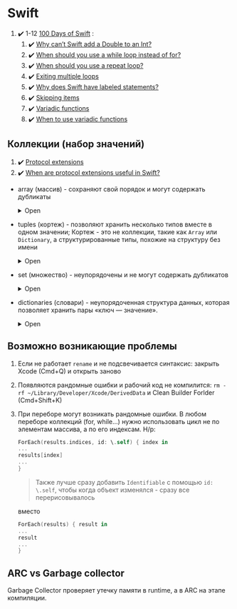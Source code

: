 # Swift

1. :heavy_check_mark: 1-12 [100 Days of Swift](https://www.hackingwithswift.com/100) :
    1. :heavy_check_mark: [Why can’t Swift add a Double to an Int?](https://www.hackingwithswift.com/quick-start/understanding-swift/why-cant-swift-add-a-double-to-an-int)
    2. :heavy_check_mark: [When should you use a while loop instead of for?](https://www.hackingwithswift.com/quick-start/understanding-swift/when-should-you-use-a-while-loop)
    3. :heavy_check_mark: [When should you use a repeat loop?](https://www.hackingwithswift.com/quick-start/understanding-swift/when-should-you-use-a-repeat-loop)
    4. :heavy_check_mark: [Exiting multiple loops](https://www.hackingwithswift.com/sixty/4/5/exiting-multiple-loops)
    5. :heavy_check_mark: [Why does Swift have labeled statements?](https://www.hackingwithswift.com/quick-start/understanding-swift/why-does-swift-have-labeled-statements)
    6. :heavy_check_mark: [Skipping items](https://www.hackingwithswift.com/sixty/4/6/skipping-items)
    7. :heavy_check_mark: [Variadic functions](https://www.hackingwithswift.com/sixty/5/7/variadic-functions)
    8. :heavy_check_mark: [When to use variadic functions](https://www.hackingwithswift.com/quick-start/understanding-swift/when-to-use-variadic-functions)
   
   
   
## Коллекции (набор значений)

1. :heavy_check_mark: [Protocol extensions](https://www.hackingwithswift.com/sixty/9/4/protocol-extensions)
2. :heavy_check_mark: [When are protocol extensions useful in Swift?](https://www.hackingwithswift.com/quick-start/understanding-swift/when-are-protocol-extensions-useful-in-swift)

* array (массив) - сохраняют свой порядок и могут содержать дубликаты

    <details><summary>Open</summary>
    <p>
 
     * Вы можете свободно добавлять к ним данные (если не let), чтобы со временем наращивать свои данные, или вы можете удалить или даже изменить порядок элементов, если хотите.

    * Мы считываем значения из массивов, используя их числовую позицию, отсчитывая от 0. Этот «отсчет от 0» имеет технический термин: zero-based `array.[0]`
  
  > Для сравнения, массивы должны хранить свои элементы в том порядке, в котором вы им указываете, поэтому, 
  > чтобы проверить, существует ли элемент X в массиве, содержащем 10 000 элементов, 
  > Swift необходимо начать с первого элемента и проверять каждый элемент, пока он не будет найден
  
    `var website = ["Apple", "www.apple.com"]`
  
    Получить значения: `website[0]` и `website[1]`
  
    </p>
    </details>

* tuples (кортеж) - позволяют хранить несколько типов вместе в одном значении; Кортеж - это не коллекции, такие как `Array` или `Dictionary`, а структурированные типы, похожие на структуру без имени


    <details><summary>Open</summary>
    <p>
 
    * Нельзя добавлять или удалять элементы из кортежа: кортежи фиксированы по размеру.
    
    * Нельзя изменить тип элементов в кортеже; они всегда имеют те же типы, с которыми были созданы.
    
    * Нельзя получить доступ к элементам в кортеже, используя числовые позиции или называя их, но Swift не позволит вам читать числа или имена, которых не существует.

    `struct Person {
      let name: String
      let age: Int
      let isMarried: Bool
    }`
  
    `var person: Person = Person(name: "Paul", age: 40, isMarried: true)`
  
    `var person = (name: "Paul", age: 40, isMarried: true)`
  
    Получить значения: `person.name`, `person.age`, `person.0`
   
    почти то же самое что и
  
    `struct Person {
      let name: String
      let age: Int
      let isMarried: Bool
    }`
  
    `var person: Person = Person(name: "Paul", age: 40, isMarried: true)`
  

    >  Кортежи дают нам некоторую безопасность имен кортежей, но могут расти и изменяться, как массивы
  
    </p>
    </details>

* set (множество) - неупорядочены и не могут содержать дубликатов


    <details><summary>Open</summary>
    <p>
 
  Наборы представляют собой наборы значений, как и массивы, за исключением двух отличий:

    * Предметы хранятся не в каком-либо порядке; они хранятся в случайном порядке, поэтому мы не можем считывать значения из набора с использованием числовых позиций, как с массивами. 
    
  * Ни один предмет не может появляться в наборе дважды; все предметы должны быть уникальными.
  
  `let colors = Set(["red", "green", "blue"])`
  
    > Поскольку set не должен хранить ваши объекты в том порядке, в котором вы их добавляете, 
    > они вместо этого могут хранить их в случайном порядке, который оптимизирует их для быстрого поиска. 
    > Итак, когда вы говорите «содержит ли этот набор элемент X», вы получите ответ за доли секунды, независимо от того, насколько велик набор.

    </p>
    </details>

* dictionaries (словари) - неупорядоченная структура данных, которая позволяет хранить пары «ключ — значение». 


    <details><summary>Open</summary>
    <p>
  
  Словари - это коллекции значений, как и массивы, но вместо того, чтобы хранить вещи с целочисленной позицией, вы можете получить к ним доступ, используя все, что захотите.
 
  `let heights = ["Taylor Swift": 1.78, "Ed Sheeran": 1.73]` или `идентификатора(ключ) : значение, которое мы хотим сохранить`

   Получить значения: `let result: Int = heights["Taylor Swift", default: 0]`; default - значит, что есть значения "Taylor Swift" нет в словаре, то верни 0.
  
   > В отличие от кортежей, нельзя гарантировать, что ключ в словаре существует. 
   > Вот почему чтение значения из словаря может ничего не вернуть - возможно, вы запросили ключ, которого не существует!
  
    </p>
    </details>

## Возможно возникающие проблемы

1) Если не работает `rename` и  не подсвечивается синтаксис: закрыть Xcode (Cmd+Q) и открыть заново
2) Появляются рандомные ошибки и рабочий код не компилится: `rm -rf ~/Library/Developer/Xcode/DerivedData` и Clean Builder Forlder (Cmd+Shift+K)
3) При переборе могут возникать рандомные ошибки. В любом переборе коллекций (for, while...) нужно использовать цикл не по элементам массива, а по его индексам. Н/р: 
   ```swift
   ForEach(results.indices, id: \.self) { index in
   ...
   results[index]
   ...
   }
   ```
   
   > Также лучше сразу добавить `Identifiable` с помощью `id: \.self`, чтобы когда объект изменялся - сразу все перерисовывалось
   
   вместо
   ```swift
   ForEach(results) { result in
   ...
   result
   ...
   }
   ```

## ARC vs Garbage collector 

Garbage Collector проверяет утечку памяти в runtime, а в ARC на этапе компиляции.
